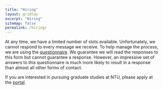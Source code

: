 ```yaml
---
title: "Hiring"
layout: gridlay
excerpt: "Hiring"
sitemap: false
permalink: /hiring/
---
```


At any time, we have a limited number of slots available. Unfortunately, we cannot respond to every message we receive. To help manage the process, we are using the <a href='https://forms.gle/CANbWnxG6Ep61tXf9'>questionnaire</a>. We guarantee we will read the responses to this form but cannot guarantee a response. However, an impressive set of answers to this questionnaire is much more likely to result in a response than almost all other forms of contact. 

If you are interested in pursuing graduate studies at NTU, please apply at the <a href='https://venus.wis.ntu.edu.sg/GOAL/OnlineApplicationModule/frmOnlineApplication.ASPX'>portal</a>.